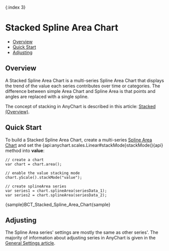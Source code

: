{:index 3}
# Stacked Spline Area Chart

* [Overview](#overview)
* [Quick Start](#quick_start)
* [Adjusting](#adjusting)

## Overview

A Stacked Spline Area Chart is a multi-series Spline Area Chart that displays the trend of the value each series contributes over time or categories. The difference between simple Area Chart and Spline Area is that points and angles are replaced with a single spline.

The concept of stacking in AnyChart is described in this article: [Stacked (Overview)](../Overview).

## Quick Start

To build a Stacked Spline Area Chart, create a multi-series [Spline Area Chart](../../Spline_Area_Chart) and set the {api:anychart.scales.Linear#stackMode}stackMode(){api} method into <strong>value</strong>:

```
// create a chart
var chart = chart.area();

// enable the value stacking mode
chart.yScale().stackMode("value");

// create splineArea series
var series1 = chart.splineArea(seriesData_1);
var series2 = chart.splineArea(seriesData_2);
```

{sample}BCT\_Stacked\_Spline\_Area\_Chart{sample}

## Adjusting

The Spline Area series' settings are mostly the same as other series'. The majority of information about adjusting series in AnyChart is given in the [General Settings article](../../General_Settings).